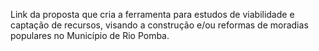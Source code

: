 Link da proposta que cria a ferramenta para estudos de viabilidade e captação de recursos, visando a construção e/ou reformas de moradias populares no Município de Rio Pomba.
